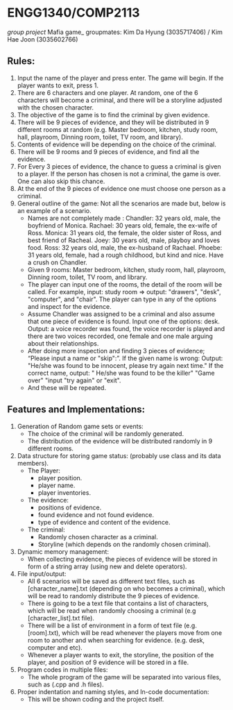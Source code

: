 # ENGG1340/COMP2113
_group project_ Mafia game_
groupmates: Kim Da Hyung (3035717406) / Kim Hae Joon (3035602766)

## Rules:
1. Input the name of the player and press enter. The game will begin. If the player wants to exit, press 1.
3. There are 6 characters and one player. At random, one of the 6 characters will become a criminal, and there will be a storyline adjusted with the chosen character.
4. The objective of the game is to find the criminal by given evidence.
5.  There will be 9 pieces of evidence, and they will be distributed in 9 different rooms at random (e.g. Master bedroom, kitchen, study room, hall, playroom, Dinning room, toilet, TV room, and library).
6.  Contents of evidence will be depending on the choice of the criminal.
7.  There will be 9 rooms and 9 pieces of evidence, and find all the evidence. 
8.  For Every 3 pieces of evidence, the chance to guess a criminal is given to a player. If the person has chosen is not a criminal, the game is over. One can also skip this chance.
9.   At the end of the 9 pieces of evidence one must choose one person as a criminal. 
10. General outline of the game: Not all the scenarios are made but, below is an example of a scenario.  
    - Names are not completely made : Chandler: 32 years old, male, the boyfriend of Monica. Rachael: 30 years old, female, the ex-wife of Ross. Monica: 31 years old, the female, the older sister of Ross, and best friend of Racheal. Joey: 30 years old, male, playboy and loves food. Ross: 32 years old,  male, the ex-husband of Rachael. Phoebe: 31 years old, female, had a rough childhood, but kind and nice. Have a crush on Chandler. 
    - Given 9 rooms: Master bedroom, kitchen, study room, hall, playroom, Dinning room, toilet, TV room, and library. 
    - The player can input one of the rooms, the detail of the room will be called. For example, input: study room => output: "drawers", "desk", "computer", and "chair". The player can type in any of the options and inspect for the evidence. 
    - Assume Chandler was assigned to be a criminal and also assume that one piece of evidence is found. Input one of the options: desk. Output: a voice recorder was found, the voice recorder is played and there are two voices recorded, one female and one male arguing about their relationships. 
    - After doing more inspection and finding 3 pieces of evidence; “Please input a name or "skip":”. If the given name is wrong: Output: "He/she was found to be innocent, please try again next time." If the correct name, output: " He/she was found to be the killer" "Game over" "input "try again" or "exit". 
    - And these will be repeated.

## Features and Implementations:
1. Generation of Random game sets or events:
   - The choice of the criminal will be randomly generated.
   - The distribution of the evidence will be distributed randomly in 9 different rooms.
2. Data structure for storing game status: (probably use class and its data members).
   - The Player:
      - player position.
      - player name.
      - player inventories.
   - The evidence:
      - positions of evidence.
      - found evidence and not found evidence.
      - type of evidence and content of the evidence.
   - The criminal:
      - Randomly chosen character as a criminal.
      - Storyline (which depends on the randomly chosen criminal).
3. Dynamic memory management:
   - When collecting evidence, the pieces of evidence will be stored in form of a string array (using new and delete operators).
4. File input/output:
   - All 6 scenarios will be saved as different text files, such as [character_name].txt (depending on who becomes a criminal), which will be read to randomly distribute the 9 pieces of evidence.
   - There is going to be a text file that contains a list of characters, which will be read when randomly choosing a criminal (e.g [character_list].txt file).
   - There will be a list of environment in a form of text file (e.g. [room].txt), which will be read whenever the players move from one room to another and when searching for evidence. (e.g. desk, computer and etc). 
   - Whenever a player wants to exit, the storyline, the position of the player, and position of 9 evidence will be stored in a file. 
5. Program codes in multiple files:
   - The whole program of the game will be separated into various files, such as (.cpp and .h files).
6. Proper indentation and naming styles, and In-code documentation:
   - This will be shown coding and the project itself. 
